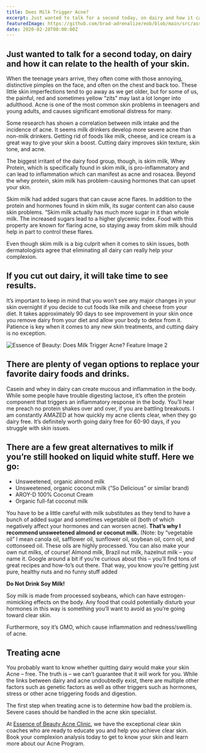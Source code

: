 ```yaml
---
title: Does Milk Trigger Acne?
excerpt: Just wanted to talk for a second today, on dairy and how it can relate to the health of your skin.
featuredImage: https://github.com/brad-adrenalize/eob/blob/main/src/assets/images/does-milk-trigger-acne-feature-image.jpg?raw=true
date: 2020-02-28T00:00:00Z
---
```


## Just wanted to talk for a second today, on dairy and how it can relate to the health of your skin.

When the teenage years arrive, they often come with those annoying, distinctive pimples on the face, and often on the chest and back too. These little skin imperfections tend to go away as we get older, but for some of us, the painful, red and sometimes yellow “zits” may last a lot longer into adulthood. Acne is one of the most common skin problems in teenagers and young adults, and causes significant emotional distress for many.

Some research has shown a correlation between milk intake and the incidence of acne. It seems milk drinkers develop more severe acne than non-milk drinkers. Getting rid of foods like milk, cheese, and ice cream is a great way to give your skin a boost. Cutting dairy improves skin texture, skin tone, and acne.

The biggest irritant of the dairy food group, though, is skim milk, Whey Protein, which is specifically found in skim milk, is pro-inflammatory and can lead to inflammation which can manifest as acne and rosacea. Beyond the whey protein, skim milk has problem-causing hormones that can upset your skin.

Skim milk had added sugars that can cause acne flares. In addition to the protein and hormones found in skim milk, its sugar content can also cause skin problems. “Skim milk actually has much more sugar in it than whole milk. The increased sugars lead to a higher glycemic index.  Food with this property are known for flaring acne, so staying away from skim milk should help in part to control these flares.

Even though skim milk is a big culprit when it comes to skin issues, both dermatologists agree that eliminating all dairy can really help your complexion.

## If you cut out dairy, it will take time to see results.

It’s important to keep in mind that you won’t see any major changes in your skin overnight if you decide to cut foods like milk and cheese from your diet. It takes approximately 90 days to see improvement in your skin once you remove dairy from your diet and allow your body to detox from it. Patience is key when it comes to any new skin treatments, and cutting dairy is no exception.

![Essence of Beauty: Does Milk Trigger Acne? Feature Image 2](https://www.essenceofbeauty.ca/wp-content/uploads/2020/02/dairy-products-1-768x512.jpg)

## There are plenty of vegan options to replace your favorite dairy foods and drinks.

Casein and whey in dairy can create mucous and inflammation in the body. While some people have trouble digesting lactose, it’s often the protein component that triggers an inflammatory response in the body. You’ll hear me preach no protein shakes over and over, if you are battling breakouts. I am constantly AMAZED at how quickly my acne clients clear, when they go dairy free. It’s definitely worth going dairy free for 60-90 days, if you struggle with skin issues.

## There are a few great alternatives to milk if you’re still hooked on liquid white stuff. Here we go:

- Unsweetened, organic almond milk
- Unsweetened, organic coconut milk (“So Delicious” or similar brand)
- AROY-D 100% Coconut Cream
- Organic full-fat coconut milk

You have to be a little careful with milk substitutes as they tend to have a bunch of added sugar and sometimes vegetable oil (both of which negatively affect your hormones and can worsen acne). **That’s why I recommend unsweetened almond or coconut milk.** (Note: by “vegetable oil” I mean canola oil, safflower oil, sunflower oil, soybean oil, corn oil, and cottonseed oil. These oils are highly processed. You can also make your own nut milks, of course! Almond milk, Brazil nut milk, hazelnut milk – you name it. Google around a bit if you’re curious about this – you’ll find tons of great recipes and how-to’s out there. That way, you know you’re getting just pure, healthy nuts and no funny stuff added

**Do Not Drink Soy Milk!**

Soy milk is made from processed soybeans, which can have estrogen-mimicking effects on the body. Any food that could potentially disturb your hormones in this way is something you’ll want to avoid as you’re going toward clear skin.

Furthermore, soy it’s GMO, which cause inflammation and redness/swelling of acne.

## Treating acne

You probably want to know whether quitting dairy would make your skin Acne – free. The truth is – we can’t guarantee that it will work for you. While the links between dairy and acne undoubtedly exist, there are multiple other factors such as genetic factors as well as other triggers such as hormones, stress or other acne triggering foods and digestion.

The first step when treating acne is to determine how bad the problem is. Severe cases should be handled in the acne skin specialist.

At [Essence of Beauty Acne Clinic](https://www.essenceofbeauty.ca/holistic-acne-program/ "Holistic Acne Clinic"), we have the exceptional clear skin coaches who are ready to educate you and help you achieve clear skin. Book your complexion analysis today to get to know your skin and learn more about our Acne Program.